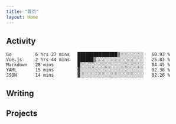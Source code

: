 ```yaml
---
title: "首页"
layout: Home
---
```


## Activity
<!--START_SECTION:waka-->
```text
Go         6 hrs 27 mins   ███████████████▒░░░░░░░░░   60.93 % 
Vue.js     2 hrs 44 mins   ██████▒░░░░░░░░░░░░░░░░░░   25.83 % 
Markdown   28 mins         █░░░░░░░░░░░░░░░░░░░░░░░░   04.45 % 
YAML       15 mins         ▓░░░░░░░░░░░░░░░░░░░░░░░░   02.38 % 
JSON       14 mins         ▓░░░░░░░░░░░░░░░░░░░░░░░░   02.26 % 
```
<!--END_SECTION:waka-->

## Writing
<PindedPosts />

## Projects
<Projects />
